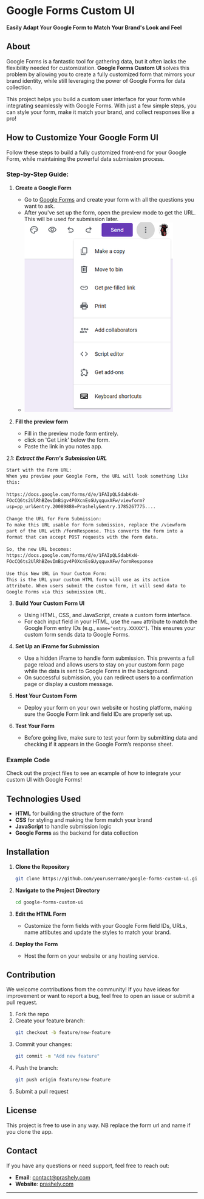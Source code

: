 # Google Forms Custom UI  
**Easily Adapt Your Google Form to Match Your Brand's Look and Feel**  

## About  
Google Forms is a fantastic tool for gathering data, but it often lacks the flexibility needed for customization. **Google Forms Custom UI** solves this problem by allowing you to create a fully customized form that mirrors your brand identity, while still leveraging the power of Google Forms for data collection.

This project helps you build a custom user interface for your form while integrating seamlessly with Google Forms. With just a few simple steps, you can style your form, make it match your brand, and collect responses like a pro!

## How to Customize Your Google Form UI
Follow these steps to build a fully customized front-end for your Google Form, while maintaining the powerful data submission process.

### Step-by-Step Guide:
1. **Create a Google Form**  
   - Go to [Google Forms](https://docs.google.com/forms) and create your form with all the questions you want to ask.
   - After you've set up the form, open the preview mode to get the URL. This will be used for submission later.
   - ![How to get pre-filled link](images/github1.png)


2. **Fill the preview form**  
   - Fill in the preview mode form entirely.
   - click on 'Get Link' below the form.
   - Paste the link in you notes app.

2.1: ***Extract the Form's Submission URL***

    Start with the Form URL:
    When you preview your Google Form, the URL will look something like this:

    https://docs.google.com/forms/d/e/1FAIpQLSdabKxN-FOcCQ6ts2UlRhBZevImBigv4P0XcnEsGUyqquxAFw/viewform?usp=pp_url&entry.20089888=Prashely&entry.1785267775....

    Change the URL for Form Submission:
    To make this URL usable for form submission, replace the /viewform part of the URL with /formResponse. This converts the form into a format that can accept POST requests with the form data.

    So, the new URL becomes:
    https://docs.google.com/forms/d/e/1FAIpQLSdabKxN-FOcCQ6ts2UlRhBZevImBigv4P0XcnEsGUyqquxAFw/formResponse

    Use this New URL in Your Custom Form:
    This is the URL your custom HTML form will use as its action attribute. When users submit the custom form, it will send data to Google Forms via this submission URL.

3. **Build Your Custom Form UI**  

   - Using HTML, CSS, and JavaScript, create a custom form interface.
   - For each input field in your HTML, use the `name` attribute to match the Google Form entry IDs (e.g., `name="entry.XXXXX"`). This ensures your custom form sends data to Google Forms.

4. **Set Up an iFrame for Submission**  
   - Use a hidden iFrame to handle form submission. This prevents a full page reload and allows users to stay on your custom form page while the data is sent to Google Forms in the background.
   - On successful submission, you can redirect users to a confirmation page or display a custom message.

5. **Host Your Custom Form**  
   - Deploy your form on your own website or hosting platform, making sure the Google Form link and field IDs are properly set up.

6. **Test Your Form**  
   - Before going live, make sure to test your form by submitting data and checking if it appears in the Google Form’s response sheet.

### Example Code
Check out the project files to see an example of how to integrate your custom UI with Google Forms!

## Technologies Used  
- **HTML** for building the structure of the form  
- **CSS** for styling and making the form match your brand  
- **JavaScript** to handle submission logic  
- **Google Forms** as the backend for data collection

## Installation
1. **Clone the Repository**  
   ```bash
   git clone https://github.com/yourusername/google-forms-custom-ui.git
   ```
2. **Navigate to the Project Directory**  
   ```bash
   cd google-forms-custom-ui
   ```
3. **Edit the HTML Form**  
   - Customize the form fields with your Google Form field IDs, URLs, name attibutes and update the styles to match your brand.

4. **Deploy the Form**  
   - Host the form on your website or any hosting service.

## Contribution  
We welcome contributions from the community! If you have ideas for improvement or want to report a bug, feel free to open an issue or submit a pull request.

1. Fork the repo  
2. Create your feature branch:  
   ```bash
   git checkout -b feature/new-feature
   ```  
3. Commit your changes:  
   ```bash
   git commit -m "Add new feature"
   ```  
4. Push the branch:  
   ```bash
   git push origin feature/new-feature
   ```  
5. Submit a pull request

## License  
This project is free to use in any way. NB replace the form url and name if you clone the app.

## Contact  
If you have any questions or need support, feel free to reach out:  
- **Email**: contact@prashely.com  
- **Website**: [prashely.com](https://prashely.com/)

---
